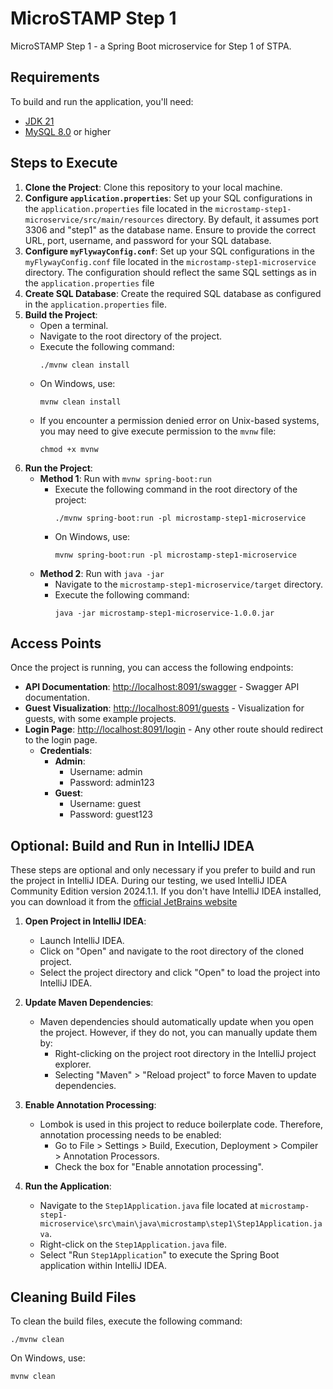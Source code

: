 # MicroSTAMP Step 1

MicroSTAMP Step 1 - a Spring Boot microservice for Step 1 of STPA.

## Requirements

To build and run the application, you'll need:

- [JDK 21](https://www.oracle.com/java/technologies/downloads/#java21)
- [MySQL 8.0](https://dev.mysql.com/downloads/mysql) or higher

## Steps to Execute

1. **Clone the Project**: Clone this repository to your local machine.
2. **Configure `application.properties`**: Set up your SQL configurations in the `application.properties` file located
   in the `microstamp-step1-microservice/src/main/resources` directory. By default, it assumes port 3306 and "step1" as
   the database name. Ensure to provide the correct URL, port, username, and password for your SQL database.
3. **Configure `myFlywayConfig.conf`**: Set up your SQL configurations in the `myFlywayConfig.conf` file located in
   the `microstamp-step1-microservice` directory. The configuration should reflect the same SQL settings as in the
   `application.properties` file
4. **Create SQL Database**: Create the required SQL database as configured in the `application.properties` file.
5. **Build the Project**:
    - Open a terminal.
    - Navigate to the root directory of the project.
    - Execute the following command:
        ```
        ./mvnw clean install
        ```
    - On Windows, use:  
        ```
        mvnw clean install
        ```
    - If you encounter a permission denied error on Unix-based systems, you may need to give execute permission to the `mvnw` file:
        ```
        chmod +x mvnw
        ```
6. **Run the Project**:      
    - **Method 1**: Run with `mvnw spring-boot:run`
      - Execute the following command in the root directory of the project:
        ```
        ./mvnw spring-boot:run -pl microstamp-step1-microservice
        ```
      - On Windows, use:
        ```
        mvnw spring-boot:run -pl microstamp-step1-microservice
        ```
    - **Method 2**: Run with `java -jar`
      - Navigate to the `microstamp-step1-microservice/target` directory.
      - Execute the following command:
        ```
        java -jar microstamp-step1-microservice-1.0.0.jar
        ```

## Access Points

Once the project is running, you can access the following endpoints:

- **API Documentation**: [http://localhost:8091/swagger](http://localhost:8091/swagger) - Swagger API documentation.
- **Guest Visualization**: [http://localhost:8091/guests](http://localhost:8091/guests) - Visualization for guests, with
  some example projects.
- **Login Page**: [http://localhost:8091/login](http://localhost:8091/login) - Any other route should redirect to the
  login page.
    - **Credentials**:
        - **Admin**:
            - Username: admin
            - Password: admin123
        - **Guest**:
            - Username: guest
            - Password: guest123

## Optional: Build and Run in IntelliJ IDEA

These steps are optional and only necessary if you prefer to build and run the project in IntelliJ IDEA. During our testing, we used IntelliJ IDEA Community Edition version 2024.1.1. If you don't have IntelliJ IDEA installed, you can download it from the [official JetBrains website](https://www.jetbrains.com/idea/download/other.html)

1. **Open Project in IntelliJ IDEA**:
    - Launch IntelliJ IDEA.
    - Click on "Open" and navigate to the root directory of the cloned project.
    - Select the project directory and click "Open" to load the project into IntelliJ IDEA.

2. **Update Maven Dependencies**:
    - Maven dependencies should automatically update when you open the project. However, if they do not, you can manually update them by:
        - Right-clicking on the project root directory in the IntelliJ project explorer.
        - Selecting "Maven" > "Reload project" to force Maven to update dependencies.

3. **Enable Annotation Processing**:
    - Lombok is used in this project to reduce boilerplate code. Therefore, annotation processing needs to be enabled:
        - Go to File > Settings > Build, Execution, Deployment > Compiler > Annotation Processors.
        - Check the box for "Enable annotation processing".

4. **Run the Application**:
    - Navigate to the `Step1Application.java` file located at `microstamp-step1-microservice\src\main\java\microstamp\step1\Step1Application.java`.
    - Right-click on the `Step1Application.java` file.
    - Select "Run `Step1Application`" to execute the Spring Boot application within IntelliJ IDEA.

## Cleaning Build Files

To clean the build files, execute the following command:
```
./mvnw clean
```

On Windows, use:
```
mvnw clean
```